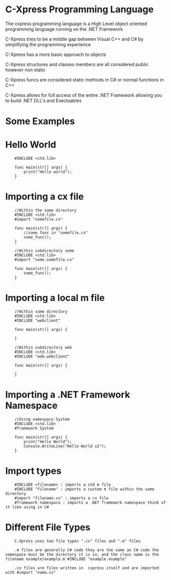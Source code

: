 # C-Xpress Programming Language
The cxpress programming language is a High Level object oriented programming language running on the .NET Framework

C-Xpress tries to be a middle gap between Visual C++ and C# by simplifying the programming experience

C-Xpress has a more basic approach to objects

C-Xpress structures and classes members are all considered public however non static

C-Xpress funcs are considered static methods in C# or normal functions in C++

C-Xpress allows for full access of the entire .NET Framework allowing you to build .NET DLL's and Exectuables

# Some Examples
# Hello World
        #INCLUDE <std.lib>

        func main(str[] args) {
            print("Hello world");
        }

# Importing a cx file
        //Within the same directory
        #INCLUDE <std.lib>
        #import "somefile.cx"

        func main(str[] args) {
            //some func in "somefile.cx"
            some_func();
        }

        //Within subdirectory some
        #INCLUDE <std.lib>
        #import "some.somefile.cx"

        func main(str[] args) {
            some_func();
        }

# Importing a local m file
        //Within same directory
        #INCLUDE <std.lib>
        #INCLUDE "webclient"

        func main(str[] args) {

        }

        //Within subdirectory web
        #INCLUDE <std.lib>
        #INCLUDE "web.webclient"

        func main(str[] args) {

        }

# Importing a .NET Framework Namespace
        //Using namespace System
        #INCLUDE <std.lib>
        #framework System

        func main(str[] args) {
            print("Hello World");
            Console.WriteLine("Hello World x2");
        }
        
# Import types
        #INCLUDE <filename> : imports a std m file
        #INCLUDE "filename" : imports a custom m file within the same directory
        #import "filename.cx" : imports a cx file
        #framework namespace : imports a .NET framework namespace think of it like using in C#

# Different File Types
        C-Xpress uses two file types ".cx" files and ".m" files

        .m files are generally C# code they are the same as C# code the namespace must be the directory it is in, and the class name is the filename example/example.m #INCLUDE "example.example"

        .cx files are files written in  cxpress itself and are imported with #import "name.cx"
